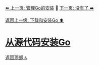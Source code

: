 [⬅️ 上一页: 管理Go的安装](管理Go的安装.md) 🚦 [下一页: 没有了 ➡️](#)

[返回上一级: 下载和安装Go ⬆️](../下载和安装Go.md)

# [从源代码安装Go](从源代码安装Go.md)

[返回顶部 🔝](#从源代码安装Go) 